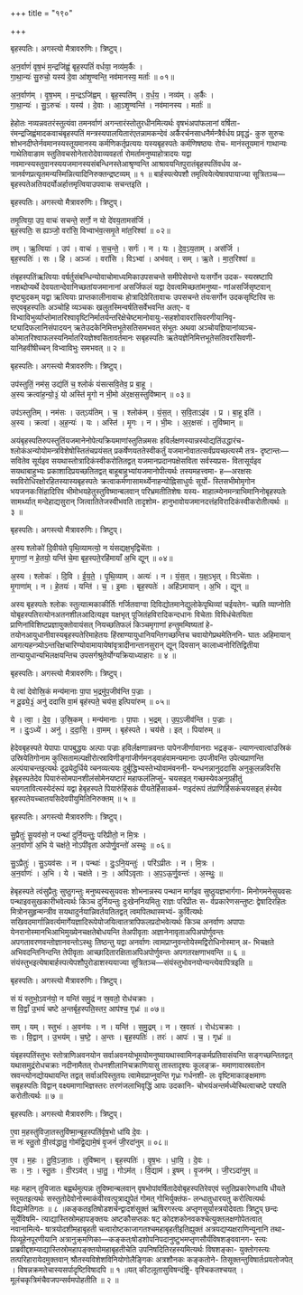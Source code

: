 +++
title = "१९०"

+++


बृहस्पतिः। अगस्त्यो मैत्रावरुणिः। त्रिष्टुप्।

अ॒न॒र्वाणं॑ वृष॒भं म॒न्द्रजि॑ह्वं॒ बृह॒स्पतिं॑ वर्धया॒ नव्य॑म॒र्कैः ।  
गा॒था॒न्यः॑ सु॒रुचो॒ यस्य॑ दे॒वा आ॑शृ॒ण्वन्ति॒ नव॑मानस्य॒ मर्ताः॑ ॥ ०१॥

अ॒न॒र्वाण॑म् । वृ॒ष॒भम् । म॒न्द्रऽजि॑ह्वम् । बृह॒स्पति॑म् । व॒र्ध॒य॒ । नव्य॑म् । अ॒र्कैः ।  
गा॒था॒न्यः॑ । सु॒ऽरुचः॑ । यस्य॑ । दे॒वाः । आ॒ऽशृ॒ण्वन्ति॑ । नव॑मानस्य । मर्ताः॑ ॥

हेहोतः नव्यन्नवतरंस्तुत्यंवा तमनर्वाणं अगन्तारंस्तोतुरधीनमित्यर्थः वृषभंअपांफलानां वर्षिता- रंमन्द्रजिह्वंमादकवाचंबृहस्पतिं मन्त्रस्यपालयितारंएतन्नामकन्देवं अर्कैरर्चनसाधनैर्मन्त्रैर्वर्धय प्रवृद्धं- कुरु सुरुचः शोभनदीप्तेर्नवमानस्यस्तूयमानस्य कर्मणिकर्तृप्रत्ययः यस्यबृहस्पतेः कर्मणिषष्ठ्यः रोच- मानंस्तूयमानं गाथान्यः गाथेतिवाङाम स्तुतिवचसोनेतारोदेवाव्यवहर्ता रोमर्तामनुष्याहोत्रादयः यद्वा नवमान्स्यस्तुवानस्ययजमानस्यसंबन्धिनस्तेआश्रृण्वन्ति आश्रावयन्तिपुरातंबृहस्पतिंवर्धय अ- त्रानर्वणप्रत्यृतमन्यस्मिन्नित्यादिनिरुक्तन्द्रष्टव्यम् ॥ १ ॥ बार्हस्पत्येपशौ तमृत्वियेत्येषावपायाज्या सूत्रितञ्च—बृहस्पतेअतियदर्योअर्हात्तमृत्वियाउपवाचः सचन्तइति ।

बृहस्पतिः। अगस्त्यो मैत्रावरुणिः। त्रिष्टुप्।

तमृ॒त्विया॒ उप॒ वाचः॑ सचन्ते॒ सर्गो॒ न यो दे॑वय॒तामस॑र्जि ।  
बृह॒स्पतिः॒ स ह्यञ्जो॒ वरां॑सि॒ विभ्वाभ॑व॒त्समृ॒ते मा॑त॒रिश्वा॑ ॥ ०२॥

तम् । ऋ॒त्वियाः॑ । उप॑ । वाचः॑ । स॒च॒न्ते॒ । सर्गः॑ । न । यः । दे॒व॒ऽय॒ताम् । अस॑र्जि ।  
बृह॒स्पतिः॑ । सः । हि । अञ्जः॑ । वरां॑सि । विऽभ्वा॑ । अभ॑वत् । सम् । ऋ॒ते । मा॒त॒रिश्वा॑ ॥

तंबृहस्पतिंऋत्वियाः वर्षर्तुसंबन्धिन्योवाचोमाध्यमिकाउपसचन्ते समीपेसेवन्ते यःसर्गोन उदक- स्यस्रष्टापि नशब्दोप्यर्थे देवयतान्देवानिच्छतांयजमानानां असर्जिफलं यद्वा देवत्वमिच्छतांमनुष्या- णांअसर्जिसृष्टवान् वृष्ट्युदकम् यद्वा ऋत्वियाः प्राप्तकालीनावाचः होत्रादिग्रेरितावाचः उपसचन्ते तंयःसर्गोन उदकसृष्टिरिव सः सएवबृहस्पतिः अञ्चोहि व्यञ्चकः खलुतस्मिन्वर्षतिसर्वेभवन्ति अतए- व विभ्वाविभुर्व्याप्तोमातरिश्वावृष्टिनिर्मातर्यन्तरिक्षेचेष्टमानोवायुः-सहशोवावरांसिवरणीयानिवृ- ष्ट्यादिफलानिसंपादयन् ऋतेउदकेनिमित्तभूतेसतिसमभवत् संभूतः अथवा अञ्चोयज्ञियानांव्यञ्च- कोमातरिश्वाफलस्यनिर्मातरियज्ञेश्वसितावर्तमानः सबृहस्पतिः ऋतेयज्ञेनिमित्तभूतेसतिवरांसिवणी- यानिहवींषीच्चन् विभ्वाविभुः समभवत् ॥ २ ॥

बृहस्पतिः। अगस्त्यो मैत्रावरुणिः। त्रिष्टुप्।

उप॑स्तुतिं॒ नम॑स॒ उद्य॑तिं च॒ श्लोकं॑ यंसत्सवि॒तेव॒ प्र बा॒हू ।  
अ॒स्य क्रत्वा॑ह॒न्यो॒३॒॑ यो अस्ति॑ मृ॒गो न भी॒मो अ॑र॒क्षस॒स्तुवि॑ष्मान् ॥ ०३॥

उप॑ऽस्तुतिम् । नम॑सः । उत्ऽय॑तिम् । च॒ । श्लोक॑म् । यं॒स॒त् । स॒वि॒ताऽइ॑व । प्र । बा॒हू इति॑ ।  
अ॒स्य । क्रत्वा॑ । अ॒ह॒न्यः॑ । यः । अस्ति॑ । मृ॒गः । न । भी॒मः । अ॒र॒क्षसः॑ । तुवि॑ष्मान् ॥

अयंबृहस्पतिरुपस्तुतिंयजमानेनोपेत्यक्रियमाणांस्तुतिन्नमसः हविर्लक्षणस्यान्नस्योद्यतिंउद्धारंच- श्लोकंअन्योयोमन्त्रविशेषोस्तितंचप्रयंसत् प्रकर्षेणयततेस्वीकर्तुं यजमानोवातत्सर्वंप्रयच्छत्यस्मै तत्र- दृष्टान्तः—सवितेव सूर्यइव सयथास्तोत्रादिकंस्वीकरोतितद्वत् यजमानप्रदानपक्षेसविता सर्वस्यप्रस- वितासूर्यइव सयथाबाहुभ्यः प्रकाशादिप्रयच्छतितद्वत् बाहूबाहुभ्यांयजमानोपीत्यर्थः तस्यमहत्त्वमा- ह—अरक्षसः स्वविरोधिरक्षोरहितस्यास्यबृहस्पतेः क्रत्वाकर्मणासामर्थ्येनाहन्योह्निसाधुर्यः सूर्यो- स्तिसभीमोमृगोन भयजनकःसिंहादिरिव भीमोभयहेतुस्तुविष्मान्बलवान् परिभ्रमतीतिशेषः यस्य- माहात्म्येनमन्त्राभिमानिनोबृहस्पतेः सामर्थ्यात् मन्देहाद्यसुरान् जित्वातितेजस्वीभवति तादृशोम- हानुभावोयजमानदत्तंहविरादिकंस्वीकरोतीत्यर्थः ॥ ३ ॥

बृहस्पतिः। अगस्त्यो मैत्रावरुणिः। त्रिष्टुप्।

अ॒स्य श्लोको॑ दि॒वीय॑ते पृथि॒व्यामत्यो॒ न यं॑सद्यक्ष॒भृद्विचे॑ताः ।  
मृ॒गाणां॒ न हे॒तयो॒ यन्ति॑ चे॒मा बृह॒स्पते॒रहि॑मायाँ अ॒भि द्यून् ॥ ०४॥

अ॒स्य । श्लोकः॑ । दि॒वि । ई॒य॒ते॒ । पृ॒थि॒व्याम् । अत्यः॑ । न । यं॒स॒त् । य॒क्ष॒ऽभृत् । विऽचे॑ताः ।  
मृ॒गाणा॑म् । न । हे॒तयः॑ । यन्ति॑ । च॒ । इ॒माः । बृह॒स्पतेः॑ । अहि॑ऽमायान् । अ॒भि । द्यून् ॥

अस्य बृहस्पतेः श्लोकः स्तुत्यात्मकाकीर्तिः गर्जितवाग्वा दिविद्योतमानेद्युलोकेपृथिव्यां चईयतेग- च्छति व्याप्नोति योबृहस्पतिरत्योनअतनशीलआदित्यइव यक्षभृत् पूजितंहविरादिकन्दधानः विचेताः विविधंचेतयिता प्राणिनांविशिष्टप्रज्ञायुक्तोवायंसत् नियच्छतिफलं किञ्चमृगाणां हन्तुमम्विष्यतां हे- तयोनआयुधानीवास्यबृहस्पतेरिमाहेतयः हिंस्राण्यायुधानियन्तिगच्छन्तिच चवायोगेप्रथमेतिननि- घातः अहिमायान् आगत्यहन्त्र्योऽन्तरिक्षचारिण्योवामायायेषांवृत्रादीनान्तानसुरान् द्यून् दिवसान् कालाध्वनोरितिद्वितीया तान्यायुधान्यभिलक्षयन्तिच उपसर्गश्रुतेर्योग्यक्रियाध्याहारः ॥ ४ ॥

बृहस्पतिः। अगस्त्यो मैत्रावरुणिः। त्रिष्टुप्।

ये त्वा॑ देवोस्रि॒कं मन्य॑मानाः पा॒पा भ॒द्रमु॑प॒जीव॑न्ति प॒ज्राः ।  
न दू॒ढ्ये॒३॒॑ अनु॑ ददासि वा॒मं बृह॑स्पते॒ चय॑स॒ इत्पिया॑रुम् ॥ ०५॥

ये । त्वा॒ । दे॒व॒ । उ॒स्रि॒कम् । मन्य॑मानाः । पा॒पाः । भ॒द्रम् । उ॒प॒ऽजीव॑न्ति । प॒ज्राः ।  
न । दुः॒ऽध्ये॑ । अनु॑ । द॒दा॒सि॒ । वा॒मम् । बृह॑स्पते । चय॑से । इत् । पिया॑रुम् ॥

हेदेवबृहस्पते येपापाः पापबुद्धयः अल्पाः पज्राः हविर्लक्षणान्नवन्तः पापेनजीर्णावानराः भद्रङ्क- ल्याणन्त्वात्वांउस्रिकं उस्रियेतिगोनाम कुत्सितामल्पक्षीरोत्स्राविणीङ्गांजीर्णमनड्वाहंवामन्यमानाः उपजीवन्ति उपेत्यप्राणन्ति अल्पंयाचन्तइत्यर्थः दूढ्येदुर्धिये व्चनव्यत्ययः दुर्बुद्धिभ्यस्तेभ्योवामंवननी- यन्धनन्नानुददासि अनुकूलन्नविरसि हेबृहस्पतेदेव पियारुंसोमपानशीलंसोमेनयष्टारं महाफलंलिप्सुं- चयसइत् गच्छस्येवअनुग्रहीतुं चयगतावित्यस्येदंरूपं यद्वा हेबृहस्पते पियारुंहिंसकं पीयतेर्हिसाकर्म- णइदंरूपं तंप्राणिहिंसकंचयसइत् हंस्येव बृहस्पतेयच्चातयसिदेवपीयुमितिनिरुक्तम् ॥ ५ ॥

बृहस्पतिः। अगस्त्यो मैत्रावरुणिः। त्रिष्टुप्।

सु॒प्रैतुः॑ सू॒यव॑सो॒ न पन्था॑ दुर्नि॒यन्तुः॒ परि॑प्रीतो॒ न मि॒त्रः ।  
अ॒न॒र्वाणो॑ अ॒भि ये चक्ष॑ते॒ नोऽपी॑वृता अपोर्णु॒वन्तो॑ अस्थुः ॥ ०६॥

सु॒ऽप्रैतुः॑ । सु॒ऽयव॑सः । न । पन्थाः॑ । दुः॒ऽनि॒यन्तुः॑ । परि॑ऽप्रीतः । न । मि॒त्रः ।  
अ॒न॒र्वाणः॑ । अ॒भि । ये । चक्ष॑ते । नः॒ । अपि॑ऽवृताः । अ॒प॒ऽऊ॒र्णु॒वन्तः॑ । अ॒स्थुः॒ ॥

हेबृहस्पते त्वंसुप्रैतुः सुष्ठुगन्तुः मनुष्यस्यसुयवसः शोभनान्नस्य पन्थान मार्गइव सुष्ठुयज्ञभार्गगा- मिनोगमनेसुयवसः पन्थाइवसुखकारीभवेत्यर्थः किञ्च दुर्नियन्तुः दुःखेननियमितुः राज्ञः परिप्रीतः स- र्वप्रकारेणसन्तुष्टः द्वेषादिरहितः मित्रोनसुहृन्मन्त्रीव सयथादुर्नयान्निवर्तयतितद्वत् त्वमपितथास्मभ्यं- कुर्वित्यर्थः सखिवदमार्गान्निवर्त्यमार्गेयज्ञादिरूपेयोजयित्वातत्रापिफलप्रदोभवेत्यर्थः किञ्च अनर्वाणः अपापाः येनरानोस्मानभिआभिमुख्येनचक्षतेबोधयन्ति तेअपीवृताः अज्ञानेनावृताअपिअपोर्णुवन्तः अपगतावरणवन्तोज्ञानवन्तोऽस्थुः तिष्ठन्तु यद्वा अनर्वाणः त्वामप्राप्नुवन्तोयेस्मद्विरोधिनोस्मान् अ- भिचक्षते अभिवदन्तिनिन्दन्ति तेपीवृताः आच्छादितारक्षिताअपिअपोर्णुवन्तः अपगतरक्षणाभवन्ति ॥ ६ ॥ संयंस्तुभइत्येषाबार्हस्पत्येपशौपुरोडाशस्ययाज्या सूत्रितञ्च—संयंस्तुभोवनयोन्यन्त्येवापित्रइति ॥

बृहस्पतिः। अगस्त्यो मैत्रावरुणिः। त्रिष्टुप्।

सं यं स्तुभो॒ऽवन॑यो॒ न यन्ति॑ समु॒द्रं न स्र॒वतो॒ रोध॑चक्राः ।  
स वि॒द्वाँ उ॒भयं॑ चष्टे अ॒न्तर्बृह॒स्पति॒स्तर॒ आप॑श्च॒ गृध्रः॑ ॥ ०७॥

सम् । यम् । स्तुभः॑ । अ॒वन॑यः । न । यन्ति॑ । स॒मु॒द्रम् । न । स्र॒वतः॑ । रोध॑ऽचक्राः ।  
सः । वि॒द्वान् । उ॒भय॑म् । च॒ष्टे॒ । अ॒न्तः । बृह॒स्पतिः॑ । तरः॑ । आपः॑ । च॒ । गृध्रः॑ ॥

यंबृहस्पतिंस्तुभः स्तोत्राणिअवनयोन सर्वाअवनयोभूमयोमनुष्यायथास्वामिनङ्कर्मप्रतिवासंयन्ति सङ्गच्छन्तितद्वत् यथासमुद्रंरोधचक्राः नदीनामैतत् रोधनशीलानिचक्राणियासु तास्तादृश्यः कूलङ्क्र- ममाणावास्रवतोन स्रवन्त्योनद्योयथायन्ति तद्वत् सर्वाअपिस्तुतयः त्वामेवप्राप्नुवन्ति गृध्रः गर्धनशी- लः वृष्टिमाकाङ्क्षमाणः सबृहस्पतिः विद्वान् वक्ष्यमाणाभिज्ञस्तरः तरणंजलाभिवृद्धिं आपः उदकानि- चोभयंअन्तर्मध्येस्थित्वाचष्टे पश्यति करोतीत्यर्थः ॥ ७ ॥

बृहस्पतिः। अगस्त्यो मैत्रावरुणिः। त्रिष्टुप्।

ए॒वा म॒हस्तु॑विजा॒तस्तुवि॑ष्मा॒न्बृह॒स्पति॑र्वृष॒भो धा॑यि दे॒वः ।  
स नः॑ स्तु॒तो वी॒रव॑द्धातु॒ गोम॑द्वि॒द्यामे॒षं वृ॒जनं॑ जी॒रदा॑नुम् ॥ ०८॥

ए॒व । म॒हः । तु॒वि॒ऽजा॒तः । तुवि॑ष्मान् । बृह॒स्पतिः॑ । वृ॒ष॒भः । धा॒यि॒ । दे॒वः ।  
सः । नः॒ । स्तु॒तः । वी॒रऽव॑त् । धा॒तु॒ । गोऽम॑त् । वि॒द्याम॑ । इ॒षम् । वृ॒जन॑म् । जी॒रऽदा॑नुम् ॥

महः महान् तुविजातः बह्वर्थमुत्पन्नः तुविष्मान्बलवान् वृषभोपांवर्षितादेवोबृहस्पतिरेवएवं स्तुतिप्रकारेणधायि धीयते स्तूयतइत्यर्थः सस्तुतोदेवोनोस्माकंवीरवत्पुत्राद्युपेतं गोमत् गोभिर्युक्तंफ- लन्धातुधारयतु करोत्वित्यर्थः विद्यामेतिगतः ॥ ८ ॥कङ्कतइतिषोडशर्चन्द्वादशंसूक्तं ऋषिरगस्त्यः अप्तृणसूर्यास्त्रयोदेवताः त्रिष्टुप् छन्दः सूर्येविषमि- त्याद्यास्तिस्रोमहापङ्क्तयः अष्टकौसप्तकः षट् कोदशकोनवकश्चेत्युक्तलक्षणोपेतत्वात् नवानामित्ये- षात्रयोदशीमहाबृहती चत्वारोष्टकाजागतश्चमहाबृहतीइतिह्युक्तं अत्रयद्यप्यक्षराणिन्यूनानि तथा- पिव्यूहेनपूरणीयानि अत्रानुक्र्मणिका—कङ्कत्ःषोडशोपनिपदानुष्टुभमप्तृणसौर्यंविषशङ्ववानग- स्त्यः प्राब्रवीद्दशम्याद्यास्तिस्रोमहापङ्क्तयोमहाबृहतीचेति उपनिषदितिरहस्यमित्यर्थः विषशङ्का- युक्तोगस्त्यः तत्परिहारायेदमुक्तवान् श्रौतस्यविशेशविनियोगोलैङ्गिकः अत्रशौनकः कङ्कतोने- तिसूक्तन्तुविषार्तःप्रयतोजपेत् । विषन्नक्रमतेचास्यसर्पादृष्टिविषादपि ॥ १ ॥यत् कीटलूतासुविषन्दंष्ट्रि- वृश्चिकतश्चयत् । मूलंचकृत्रिमंचैवजपन्सर्वमपोहतीति ॥ २ ॥